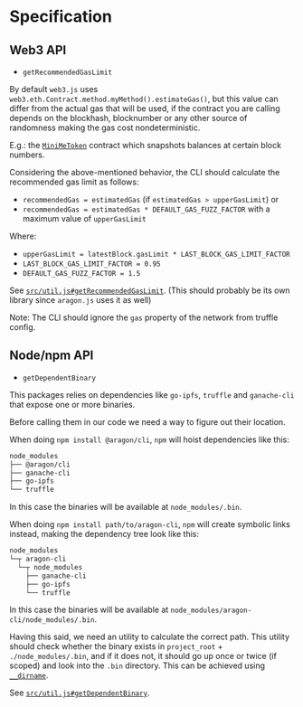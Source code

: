 # Specification

## Web3 API

- `getRecommendedGasLimit`

By default `web3.js` uses `web3.eth.Contract.method.myMethod().estimateGas()`, but this value can
differ from the actual gas that will be used, if the contract you are calling depends on the
blockhash, blocknumber or any other source of randomness making the gas cost nondeterministic.

E.g.: the [`MiniMeToken`](https://github.com/aragon/aragon-apps/blob/master/shared/minime/contracts/MiniMeToken.sol)
contract which snapshots balances at certain block numbers.

Considering the above-mentioned behavior, the CLI should calculate the recommended gas limit
as follows:

- `recommendedGas = estimatedGas` (if `estimatedGas > upperGasLimit`) or
- `recommendedGas = estimatedGas * DEFAULT_GAS_FUZZ_FACTOR` with a maximum value of `upperGasLimit`

Where:

- `upperGasLimit = latestBlock.gasLimit * LAST_BLOCK_GAS_LIMIT_FACTOR`
- `LAST_BLOCK_GAS_LIMIT_FACTOR = 0.95`
- `DEFAULT_GAS_FUZZ_FACTOR = 1.5`

See [`src/util.js#getRecommendedGasLimit`](https://github.com/aragon/aragon-cli/blob/master/packages/aragon-cli/src/util.js#L118).
(This should probably be its own library since `aragon.js` uses it as well)

Note: The CLI should ignore the `gas` property of the network from truffle config.

## Node/npm API

- `getDependentBinary`
  
This packages relies on dependencies like `go-ipfs`, `truffle` and `ganache-cli` that expose one
or more binaries.

Before calling them in our code we need a way to figure out their location.

When doing `npm install @aragon/cli`, `npm` will hoist dependencies like this:

```md
node_modules
├── @aragon/cli
├── ganache-cli
├── go-ipfs
└── truffle
```

In this case the binaries will be available at `node_modules/.bin`.

When doing `npm install path/to/aragon-cli`, `npm` will create symbolic links instead, making the
dependency tree look like this:

```md
node_modules
└─┬ aragon-cli
  └─┬ node_modules
    ├── ganache-cli
    ├── go-ipfs
    └── truffle
```

In this case the binaries will be available at `node_modules/aragon-cli/node_modules/.bin`.

Having this said, we need an utility to calculate the correct path. This utility should check
whether the binary exists in `project_root` + `./node_modules/.bin`, and if it does not,
it should go up once or twice (if scoped) and look into the `.bin` directory. This can be achieved
using [`__dirname`][dirname-docs].

See [`src/util.js#getDependentBinary`](https://github.com/aragon/aragon-cli/blob/master/packages/aragon-cli/src/util.js#L66).

[dirname-docs]: https://nodejs.org/docs/latest/api/globals.html#globals_dirname
